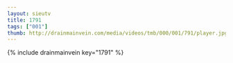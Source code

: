 ```yaml
--- 
layout: sieutv
title: 1791
tags: ["001"]
thumb: http://drainmainvein.com/media/videos/tmb/000/001/791/player.jpg
---
```

{% include drainmainvein key="1791" %} 
